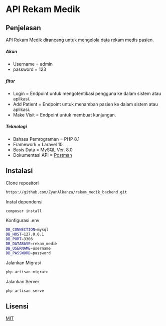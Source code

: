 # API Rekam Medik

## Penjelasan

API Rekam Medik dirancang untuk mengelola data rekam medis pasien.

##### Akun

-   Username = admin
-   password = 123

##### fitur

-   Login = Endpoint untuk mengotentikasi pengguna ke dalam sistem atau aplikasi.
-   Add Patient = Endpoint untuk menambah pasien ke dalam sistem atau aplikasi.
-   Make Visit = Endpoint untuk membuat kunjungan.

##### Teknologi

-   Bahasa Pemrograman = PHP 8.1
-   Framework = Laravel 10
-   Basis Data = MySQL Ver. 8.0
-   Dokumentasi API = [Postman](https://documenter.getpostman.com/view/29022837/2sA3rxqDcA)

## Instalasi

Clone repositori

```bash
https://github.com/ZyanAlkanza/rekam_medik_backend.git
```

Instal dependensi

```bash
composer install
```

Konfigurasi .env

```bash
DB_CONNECTION=mysql
DB_HOST=127.0.0.1
DB_PORT=3306
DB_DATABASE=rekam_medik
DB_USERNAME=username
DB_PASSWORD=password
```

Jalankan Migrasi

```bash
php artisan migrate
```

Jalankan Server

```bash
php artisan serve
```

## Lisensi

[MIT](https://choosealicense.com/licenses/mit/)
